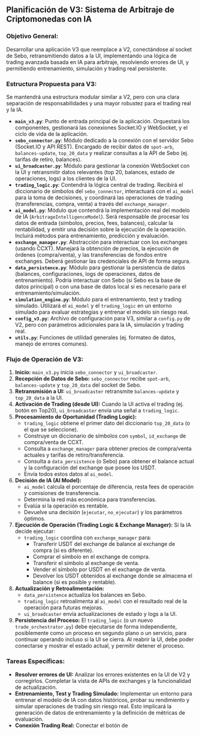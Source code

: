 ## Planificación de V3: Sistema de Arbitraje de Criptomonedas con IA

### Objetivo General:
Desarrollar una aplicación V3 que reemplace a V2, conectándose al socket de Sebo, retransmitiendo datos a la UI, implementando una lógica de trading avanzada basada en IA para arbitraje, resolviendo errores de UI, y permitiendo entrenamiento, simulación y trading real persistente.

### Estructura Propuesta para V3:
Se mantendrá una estructura modular similar a V2, pero con una clara separación de responsabilidades y una mayor robustez para el trading real y la IA.

-   **`main_v3.py`**: Punto de entrada principal de la aplicación. Orquestará los componentes, gestionará las conexiones Socket.IO y WebSocket, y el ciclo de vida de la aplicación.
-   **`sebo_connector.py`**: Módulo dedicado a la conexión con el servidor Sebo (Socket.IO y API REST). Encargado de recibir datos de `spot-arb`, `balances-update`, `top_20_data` y realizar consultas a la API de Sebo (ej. tarifas de retiro, balances).
-   **`ui_broadcaster.py`**: Módulo para gestionar la conexión WebSocket con la UI y retransmitir datos relevantes (top 20, balances, estado de operaciones, logs) a los clientes de la UI.
-   **`trading_logic.py`**: Contendrá la lógica central de trading. Recibirá el diccionario de símbolos del `sebo_connector`, interactuará con el `ai_model` para la toma de decisiones, y coordinará las operaciones de trading (transferencias, compra, venta) a través del `exchange_manager`.
-   **`ai_model.py`**: Módulo que contendrá la implementación real del modelo de IA (`ArbitrageIntelligenceModel`). Será responsable de procesar los datos de entrada (símbolos, precios, fees, balances), calcular la rentabilidad, y emitir una decisión sobre la ejecución de la operación. Incluirá métodos para entrenamiento, predicción y evaluación.
-   **`exchange_manager.py`**: Abstracción para interactuar con los exchanges (usando CCXT). Manejará la obtención de precios, la ejecución de órdenes (compra/venta), y las transferencias de fondos entre exchanges. Deberá gestionar las credenciales de API de forma segura.
-   **`data_persistence.py`**: Módulo para gestionar la persistencia de datos (balances, configuraciones, logs de operaciones, datos de entrenamiento). Podría interactuar con Sebo (si Sebo es la base de datos principal) o con una base de datos local si es necesario para el entrenamiento/simulación.
-   **`simulation_engine.py`**: Módulo para el entrenamiento, test y trading simulado. Utilizará el `ai_model` y el `trading_logic` en un entorno simulado para evaluar estrategias y entrenar el modelo sin riesgo real.
-   **`config_v3.py`**: Archivo de configuración para V3, similar a `config.py` de V2, pero con parámetros adicionales para la IA, simulación y trading real.
-   **`utils.py`**: Funciones de utilidad generales (ej. formateo de datos, manejo de errores comunes).

### Flujo de Operación de V3:
1.  **Inicio:** `main_v3.py` inicia `sebo_connector` y `ui_broadcaster`.
2.  **Recepción de Datos de Sebo:** `sebo_connector` recibe `spot-arb`, `balances-update` y `top_20_data` del socket de Sebo.
3.  **Retransmisión a UI:** `ui_broadcaster` retransmite `balances-update` y `top_20_data` a la UI.
4.  **Activación de Trading (desde UI):** Cuando la UI activa el trading (ej. botón en Top20), `ui_broadcaster` envía una señal a `trading_logic`.
5.  **Procesamiento de Oportunidad (Trading Logic):**
    -   `trading_logic` obtiene el primer dato del diccionario `top_20_data` (o el que se seleccione).
    -   Construye un diccionario de símbolos con `symbol`, `id_exchange` de compra/venta de CCXT.
    -   Consulta a `exchange_manager` para obtener precios de compra/venta actuales y tarifas de retiro/transferencia.
    -   Consulta a `data_persistence` (o Sebo) para obtener el balance actual y la configuración del exchange que posee los USDT.
    -   Envía todos estos datos al `ai_model`.
6.  **Decisión de IA (AI Model):**
    -   `ai_model` calcula el porcentaje de diferencia, resta fees de operación y comisiones de transferencia.
    -   Determina la red más económica para transferencias.
    -   Evalúa si la operación es rentable.
    -   Devuelve una decisión (`ejecutar`, `no_ejecutar`) y los parámetros óptimos.
7.  **Ejecución de Operación (Trading Logic & Exchange Manager):** Si la IA decide ejecutar:
    -   `trading_logic` coordina con `exchange_manager` para:
        -   Transferir USDT del exchange de balance al exchange de compra (si es diferente).
        -   Comprar el símbolo en el exchange de compra.
        -   Transferir el símbolo al exchange de venta.
        -   Vender el símbolo por USDT en el exchange de venta.
        -   Devolver los USDT obtenidos al exchange donde se almacena el balance (si es posible y rentable).
8.  **Actualización y Retroalimentación:**
    -   `data_persistence` actualiza los balances en Sebo.
    -   `trading_logic` retroalimenta al `ai_model` con el resultado real de la operación para futuras mejoras.
    -   `ui_broadcaster` envía actualizaciones de estado y logs a la UI.
9.  **Persistencia del Proceso:** El `trading_logic` (o un nuevo `trade_orchestrator.py`) debe ejecutarse de forma independiente, posiblemente como un proceso en segundo plano o un servicio, para continuar operando incluso si la UI se cierra. Al reabrir la UI, debe poder conectarse y mostrar el estado actual, y permitir detener el proceso.

### Tareas Específicas:
-   **Resolver errores de UI:** Analizar los errores existentes en la UI de V2 y corregirlos. Completar la vista de APIs de exchanges y la funcionalidad de actualización.
-   **Entrenamiento, Test y Trading Simulado:** Implementar un entorno para entrenar el modelo de IA con datos históricos, probar su rendimiento y simular operaciones de trading sin riesgo real. Esto implicará la generación de datos de entrenamiento y la definición de métricas de evaluación.
-   **Conexión Trading Real:** Conectar el botón de 

